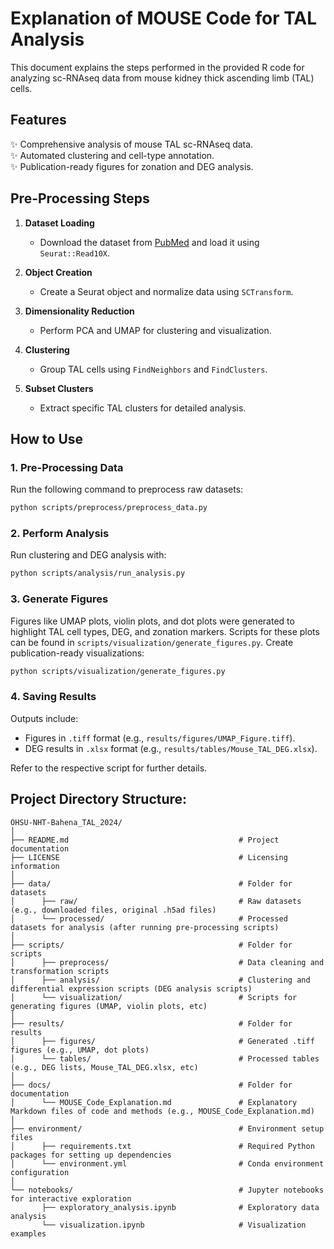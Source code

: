 # Explanation of MOUSE Code for TAL Analysis
This document explains the steps performed in the provided R code for analyzing sc-RNAseq data from mouse kidney thick ascending limb (TAL) cells.

## Features
✨ Comprehensive analysis of mouse TAL sc-RNAseq data. <br>
✨ Automated clustering and cell-type annotation. <br>
✨ Publication-ready figures for zonation and DEG analysis. <br>


## Pre-Processing Steps
1. **Dataset Loading**  
   - Download the dataset from [PubMed](https://pubmed.ncbi.nlm.nih.gov/31689386/) and load it using `Seurat::Read10X`.

2. **Object Creation**  
   - Create a Seurat object and normalize data using `SCTransform`.

3. **Dimensionality Reduction**  
   - Perform PCA and UMAP for clustering and visualization.

4. **Clustering**  
   - Group TAL cells using `FindNeighbors` and `FindClusters`.

5. **Subset Clusters**  
   - Extract specific TAL clusters for detailed analysis.


## How to Use

### 1. Pre-Processing Data
Run the following command to preprocess raw datasets:
```bash
python scripts/preprocess/preprocess_data.py
```

### 2. Perform Analysis
Run clustering and DEG analysis with:
```bash
python scripts/analysis/run_analysis.py
```

### 3. Generate Figures  
Figures like UMAP plots, violin plots, and dot plots were generated to highlight TAL cell types, DEG, and zonation markers. Scripts for these plots can be found in `scripts/visualization/generate_figures.py`.
Create publication-ready visualizations:
```bash
python scripts/visualization/generate_figures.py
```

### 4. Saving Results
Outputs include:
- Figures in `.tiff` format (e.g., `results/figures/UMAP_Figure.tiff`).
- DEG results in `.xlsx` format (e.g., `results/tables/Mouse_TAL_DEG.xlsx`).

Refer to the respective script for further details.


## Project Directory Structure:
```
OHSU-NHT-Bahena_TAL_2024/
│
├── README.md                                      # Project documentation
├── LICENSE                                        # Licensing information
│
├── data/                                          # Folder for datasets
│      ├── raw/                                    # Raw datasets (e.g., downloaded files, original .h5ad files)
│      └── processed/                              # Processed datasets for analysis (after running pre-processing scripts)
│
├── scripts/                                       # Folder for scripts
│      ├── preprocess/                             # Data cleaning and transformation scripts
│      ├── analysis/                               # Clustering and differential expression scripts (DEG analysis scripts)
│      └── visualization/                          # Scripts for generating figures (UMAP, violin plots, etc)
│
├── results/                                       # Folder for results
│      ├── figures/                                # Generated .tiff figures (e.g., UMAP, dot plots)
│      └── tables/                                 # Processed tables (e.g., DEG lists, Mouse_TAL_DEG.xlsx, etc)
│
├── docs/                                          # Folder for documentation
│      └── MOUSE_Code_Explanation.md               # Explanatory Markdown files of code and methods (e.g., MOUSE_Code_Explanation.md)
│
├── environment/                                   # Environment setup files
│      ├── requirements.txt                        # Required Python packages for setting up dependencies
│      └── environment.yml                         # Conda environment configuration
│
└── notebooks/                                     # Jupyter notebooks for interactive exploration
       ├── exploratory_analysis.ipynb              # Exploratory data analysis
       └── visualization.ipynb                     # Visualization examples
```
